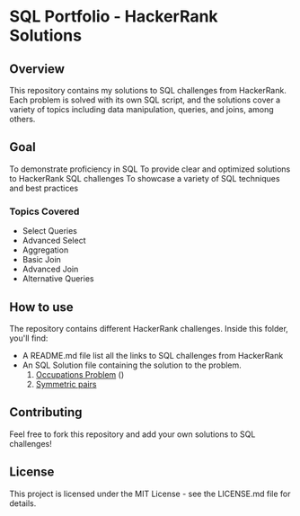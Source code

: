 # SQL Portfolio - HackerRank Solutions
## **Overview**
This repository contains my solutions to SQL challenges from HackerRank. Each problem is solved with its own SQL script, and the solutions cover a variety of topics including data manipulation, queries, and joins, among others.

## **Goal**
To demonstrate proficiency in SQL
To provide clear and optimized solutions to HackerRank SQL challenges
To showcase a variety of SQL techniques and best practices
### Topics Covered
* Select Queries
* Advanced Select
* Aggregation
* Basic Join
* Advanced Join
* Alternative Queries
## **How to use**
The repository contains different HackerRank challenges. Inside this folder, you'll find:
* A README.md file list all the links to SQL challenges from HackerRank
* An SQL Solution file containing the solution to the problem.
  1. [Occupations Problem](url) ()
  2. [Symmetric pairs](https://www.hackerrank.com/challenges/symmetric-pairs)
## **Contributing**
Feel free to fork this repository and add your own solutions to SQL challenges!

## **License**
This project is licensed under the MIT License - see the LICENSE.md file for details.
